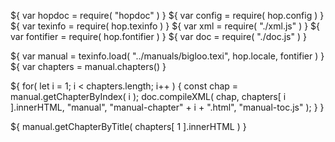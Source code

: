 ${ var hopdoc = require( "hopdoc" ) }
${ var config = require( hop.config ) }
${ var texinfo = require( hop.texinfo ) }
${ var xml = require( "./xml.js" ) }
${ var fontifier = require( hop.fontifier ) }
${ var doc = require( "./doc.js" ) }

${ var manual = texinfo.load( "../manuals/bigloo.texi", hop.locale, fontifier ) }
${ var chapters = manual.chapters() }

${ for( let i = 1; i < chapters.length; i++ ) {
    const chap = manual.getChapterByIndex( i );
	doc.compileXML( chap, chapters[ i ].innerHTML, "manual", "manual-chapter" + i + ".html", "manual-toc.js" ); }
	}

${ manual.getChapterByTitle( chapters[ 1 ].innerHTML ) }
